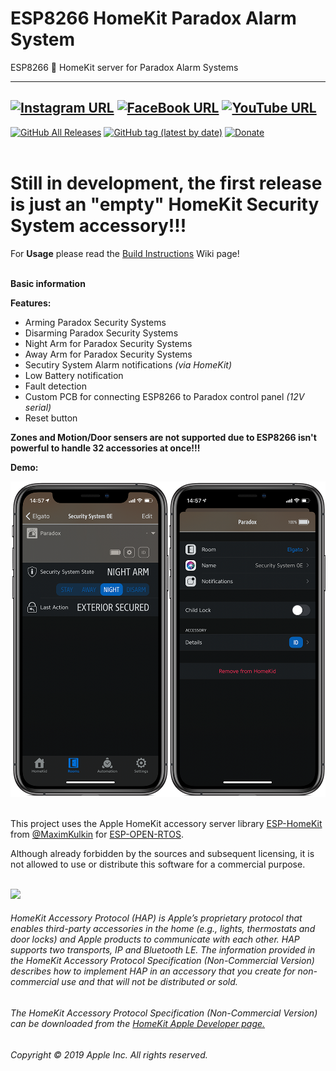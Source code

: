 # ESP8266 HomeKit Paradox Alarm System
ESP8266  HomeKit server for Paradox Alarm Systems


------
[![Instagram URL](https://img.shields.io/twitter/url/https/www.instagram.com/homekidd?label=Follow&logo=instagram&style=social)](https://www.instagram.com/homekidd) [![FaceBook URL](https://img.shields.io/twitter/url/https/www.facebook.com/HomeKiid?label=Like&logo=facebook&style=social)](https://www.facebook.com/HomeKiid) [![YouTube URL](https://img.shields.io/twitter/url/https/www.youtube.com/channel/UCkqC_6j1uyYVv7SO3jPe7KA?label=Follow&logo=youtube&style=social)](https://www.youtube.com/channel/UCkqC_6j1uyYVv7SO3jPe7KA)
------

[![GitHub All Releases](https://img.shields.io/github/downloads/HomeKidd/ESP8266-HomeKit-Paradox-Alarm-System/total?color=green)](https://github.com/HomeKidd/ESP8266-HomeKit-Paradox-Alarm-System/releases) 
[![GitHub tag (latest by date)](https://img.shields.io/github/v/tag/HomeKidd/ESP8266-HomeKit-Paradox-Alarm-System?color=yellow&label=Latest%20Release)](https://github.com/HomeKidd/ESP8266-HomeKit-Paradox-Alarm-System/releases) 
[![Donate](https://img.shields.io/badge/Donate-PayPal-blue.svg)](https://www.paypal.com/cgi-bin/webscr?cmd=_s-xclick&hosted_button_id=CEYEK69ZYG69S&source=url)
<br/>
<br/>

# Still in development, the first release is just an "empty" HomeKit Security System accessory!!!

For **Usage** please read the [Build Instructions](https://github.com/HomeKidd/ESP8266-HomeKit-Paradox-Alarm-System/wiki/Build-Instructions) Wiki page!<br/><br/>

**Basic information**

**Features:**
* Arming Paradox Security Systems
* Disarming Paradox Security Systems
* Night Arm for Paradox Security Systems
* Away Arm for Paradox Security Systems
* Secutiry System Alarm notifications _(via HomeKit)_
* Low Battery notification
* Fault detection
* Custom PCB for connecting ESP8266 to Paradox control panel _(12V serial)_
* Reset button 

**Zones and Motion/Door sensers are not supported due to ESP8266 isn't powerful to handle 32 accessories at once!!!**



**Demo:**

<img src="https://github.com/HomeKidd/ESP8266-HomeKit-Paradox-Alarm-System/raw/master/images/paradox_demo.PNG" width="700"/> </br>
</br>


This project uses the Apple HomeKit accessory server library [ESP-HomeKit](https://github.com/maximkulkin/esp-homekit) from [@MaximKulkin](https://github.com/maximkulkin) for [ESP-OPEN-RTOS](https://github.com/SuperHouse/esp-open-rtos).<br/>

Although already forbidden by the sources and subsequent licensing, it is not allowed to use or distribute this software for a commercial purpose.<br/><br/>

<img src="https://freepngimg.com/thumb/apple_logo/25366-7-apple-logo-file.png" width="20"/> 

###### HomeKit Accessory Protocol (HAP) is Apple’s proprietary protocol that enables third-party accessories in the home (e.g., lights, thermostats and door locks) and Apple products to communicate with each other. HAP supports two transports, IP and Bluetooth LE. The information provided in the HomeKit Accessory Protocol Specification (Non-Commercial Version) describes how to implement HAP in an accessory that you create for non-commercial use and that will not be distributed or sold.

###### The HomeKit Accessory Protocol Specification (Non-Commercial Version) can be downloaded from the [HomeKit Apple Developer page.](https://developer.apple.com/homekit/)

###### Copyright © 2019 Apple Inc. All rights reserved.
